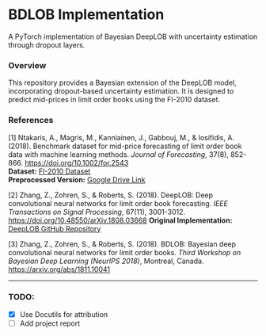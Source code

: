 # BDLOB Implementation

A PyTorch implementation of Bayesian DeepLOB with uncertainty estimation through dropout layers.

### Overview
This repository provides a Bayesian extension of the DeepLOB model, incorporating dropout-based uncertainty estimation. It is designed to predict mid-prices in limit order books using the FI-2010 dataset.

### References

[1] Ntakaris, A., Magris, M., Kanniainen, J., Gabbouj, M., & Iosifidis, A. (2018). Benchmark dataset for mid-price forecasting of limit order book data with machine learning methods. *Journal of Forecasting*, 37(8), 852-866. https://doi.org/10.1002/for.2543  
**Dataset:** [FI-2010 Dataset](https://etsin.fairdata.fi/dataset/73eb48d7-4dbc-4a10-a52a-da745b47a649)  
**Preprocessed Version:** [Google Drive Link](https://drive.google.com/drive/folders/1Xen3aRid9ZZhFqJRgEMyETNazk02cNmv?usp=sharing)

[2] Zhang, Z., Zohren, S., & Roberts, S. (2018). DeepLOB: Deep convolutional neural networks for limit order book forecasting. *IEEE Transactions on Signal Processing*, 67(11), 3001-3012. https://doi.org/10.48550/arXiv.1808.03668
**Original Implementation:** [DeepLOB GitHub Repository](https://github.com/zcakhaa/DeepLOB-Deep-Convolutional-Neural-Networks-for-Limit-Order-Books)

[3] Zhang, Z., Zohren, S., & Roberts, S. (2018). BDLOB: Bayesian deep convolutional neural networks for limit order books. *Third Workshop on Bayesian Deep Learning (NeurIPS 2018)*, Montreal, Canada. https://arxiv.org/abs/1811.10041

---
### TODO:
- [x] Use Docutils for attribution
- [ ] Add project report
